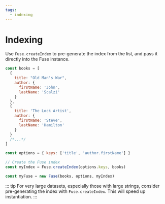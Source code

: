 ```yaml
---
tags:
  - indexing
---
```


# Indexing

Use `Fuse.createIndex` to pre-generate the index from the list, and pass it directly into the Fuse instance.

```js
const books = [
  {
    title: "Old Man's War",
    author: {
      firstName: 'John',
      lastName: 'Scalzi'
    }
  },
  {
    title: 'The Lock Artist',
    author: {
      firstName: 'Steve',
      lastName: 'Hamilton'
    }
  }
  /*...*/
]

const options = { keys: ['title', 'author.firstName'] }

// Create the Fuse index
const myIndex = Fuse.createIndex(options.keys, books)

const myFuse = new Fuse(books, options, myIndex)
```

::: tip
For very large datasets, especially those with large strings, consider pre-generating the index with `Fuse.createIndex`. This will speed up instantiation.
:::
